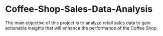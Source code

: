 # Coffee-Shop-Sales-Data-Analysis
The main objective of this project is to analyze retail sales data to gain actionable insights that will enhance the performance of the Coffee Shop.
